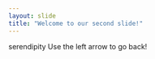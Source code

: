 ```yaml
---
layout: slide
title: "Welcome to our second slide!"
---
```

serendipity
Use the left arrow to go back!
